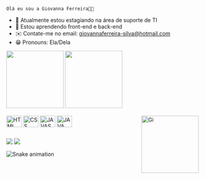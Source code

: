     Olá eu sou a Giovanna Ferreira👋🏽 
    
- 🔭 Atualmente estou estagiando na área de suporte de TI
- 🌱 Estou aprendendo front-end e back-end
- ✉️ Contate-me no email: giovannaferreira-silva@hotmail.com
- 😁 Pronouns: Ela/Dela 

<div>

<img height ="150em" src= "https://github-readme-stats.vercel.app/api?username=gihferreira&show_icons=true&theme=dracula&include_all_commits=true&count_private=true"/>
<img height="150em" src="https://github-readme-stats.vercel.app/api/top-langs/?username=gih-ferreira&layout=compact&langs_count=16&theme=dracula"/>

</div>

    
<div style="display: inline_block"><br>
<img align="center" alt="HTML" height="30" width="40" src="https://cdn.jsdelivr.net/gh/devicons/devicon/icons/css3/css3-original.svg" />
<img align="center" alt="CSS" height="30" width="40" src="https://cdn.jsdelivr.net/gh/devicons/devicon/icons/html5/html5-original.svg" /> 
<img align="center" alt="JAVASCRIPT" height="30" width="40" src="https://cdn.jsdelivr.net/gh/devicons/devicon/icons/javascript/javascript-original.svg"/>
<img align="center" alt="JAVA" height="30" width="40" src="https://cdn.jsdelivr.net/gh/devicons/devicon/icons/java/java-original.svg"/>
<img align= "right" alt= "Gi" height="150" style="border radius:50px;" src="https://cdn.discordapp.com/attachments/928041453932912650/1076081986143277068/eu2.gif" 
</div>
     
##

<div>
<a href="https://www.linkedin.com/in/giovanna-ferreira-27854a200/" target="_blank"><img src="https://img.shields.io/badge/LinkedIn-0077B5?style=for-the-badge&logo=linkedin&logoColor=white" target="_blank"></a>
<a href="mailto:giovannaferreira-silva@hotmail.com"><img src="https://img.shields.io/badge/Microsoft_Outlook-0078D4?style=for-the-badge&logo=microsoft-outlook&logoColor=white" target="_blank"></a>
</div>
    
![Snake animation](https://github.com/gih-ferreira/gih-ferreira/blob/output/github-contribution-grid-snake.svg)

   

